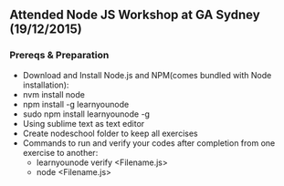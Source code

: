 ## Attended Node JS Workshop at GA Sydney (19/12/2015)
### Prereqs & Preparation

- Download and Install Node.js and NPM(comes bundled with Node installation):
 - nvm install node
 - npm install -g learnyounode
 - sudo npm install learnyounode -g
- Using sublime text as text editor
- Create nodeschool folder to keep all exercises
- Commands to run and verify your codes after completion from one exercise to another:
  - learnyounode verify <Filename.js>
  - node <Filename.js>
